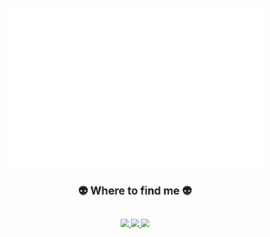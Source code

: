 <!-- ChuHy -->
<a href="#" target="_blank">
  <img src="chuhyimage.svg" width="1200" alt="Click to see the source" />
</a>

<br>

<h2 align="center">👽 Where to find me 👽</h2>
<br>
<!-- https://icons8.com -->
<div align="center">
  <a href="https://www.facebook.com/chuhy1207" target="blank">
    <img src="https://img.icons8.com/dusk/50/000000/facebook--v2.png"/> 
  </a>
  <a href="https://www.linkedin.com/in/hy-chu-a157691b2/" target="blank">
    <img src="https://img.icons8.com/dusk/50/000000/linkedin--v2.png"/>
  </a>
  <a href="mailto:chuhy120799@gmail.com" target="top">
    <img src="https://img.icons8.com/color/50/000000/gmail--v2.png"/>
  </a>
</div>

